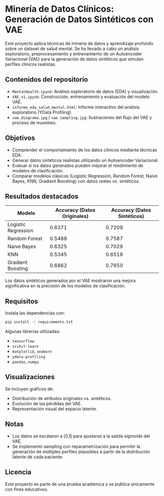 # Minería de Datos Clínicos: Generación de Datos Sintéticos con VAE

Este proyecto aplica técnicas de minería de datos y aprendizaje profundo sobre un dataset de salud mental. Se ha llevado a cabo un análisis exploratorio, preprocesamiento y entrenamiento de un Autoencoder Variacional (VAE) para la generación de datos sintéticos que simulan perfiles clínicos realistas.

## Contenidos del repositorio

- `MentalHealth.ipynb`: Análisis exploratorio de datos (EDA) y visualización.
- `VAE_v1.ipynb`: Construcción, entrenamiento y evaluación del modelo VAE.
- `informe_eda_salud_mental.html`: Informe interactivo del análisis exploratorio (YData Profiling).
- `vae_diagrama.jpg` / `vae_sampling.jpg`: Ilustraciones del flujo del VAE y proceso de muestreo.

## Objetivos

- Comprender el comportamiento de los datos clínicos mediante técnicas EDA.
- Generar datos sintéticos realistas utilizando un Autoencoder Variacional.
- Evaluar si los datos generados pueden mejorar el rendimiento de modelos de clasificación.
- Comparar modelos clásicos (Logistic Regression, Random Forest, Naive Bayes, KNN, Gradient Boosting) con datos reales vs. sintéticos.

## Resultados destacados

| Modelo              | Accuracy (Datos Originales) | Accuracy (Datos Sintéticos) |
|---------------------|-----------------------------|------------------------------|
| Logistic Regression | 0.6371                      | 0.7209                       |
| Random Forest       | 0.5488                      | 0.7587                       |
| Naive Bayes         | 0.6325                      | 0.7029                       |
| KNN                 | 0.5345                      | 0.6519                       |
| Gradient Boosting   | 0.6862                      | 0.7650                       |

Los datos sintéticos generados por el VAE mostraron una mejora significativa en la precisión de los modelos de clasificación.

## Requisitos

Instala las dependencias con:

```bash
pip install -r requirements.txt
```

Algunas librerías utilizadas:

- `tensorflow`
- `scikit-learn`
- `matplotlib`, `seaborn`
- `ydata-profiling`
- `pandas`, `numpy`

## Visualizaciones

Se incluyen gráficos de:

- Distribución de atributos originales vs. sintéticos.
- Evolución de las pérdidas del VAE.
- Representación visual del espacio latente.

## Notas

- Los datos se escalaron a [0,1] para ajustarse a la salida sigmoide del VAE.
- Se implementó sampling con reparametrización para permitir la generación de múltiples perfiles plausibles a partir de la distribución latente de cada paciente.

## Licencia

Este proyecto es parte de una prueba académica y se publica únicamente con fines educativos.

